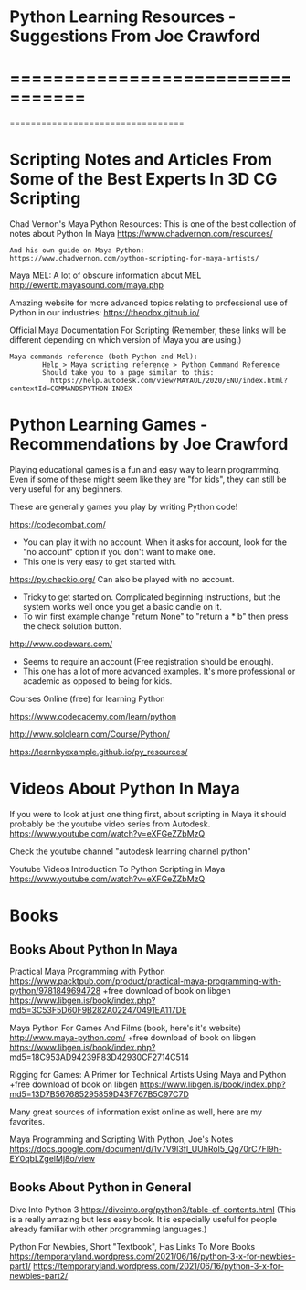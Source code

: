 Python Learning Resources - Suggestions From Joe Crawford
================================================================

=================================
=================================
=================================


Scripting Notes and Articles From Some of the Best Experts In 3D CG Scripting
=====================================================================
Chad Vernon's Maya Python Resources:
    This is one of the best collection of notes about Python In Maya
    https://www.chadvernon.com/resources/

    And his own guide on Maya Python:
    https://www.chadvernon.com/python-scripting-for-maya-artists/


Maya MEL:
    A lot of obscure information about MEL
    http://ewertb.mayasound.com/maya.php



Amazing website for more advanced topics relating to professional use of Python in our industries:
https://theodox.github.io/


Official Maya Documentation For Scripting
(Remember, these links will be different depending on which version of Maya you are using.)

    Maya commands reference (both Python and Mel):
            Help > Maya scripting reference > Python Command Reference
            Should take you to a page similar to this:
              https://help.autodesk.com/view/MAYAUL/2020/ENU/index.html?contextId=COMMANDSPYTHON-INDEX




Python Learning Games - Recommendations by Joe Crawford
==============================================================

Playing educational games is a fun and easy way to learn programming.
Even if some of these might seem like they are "for kids", they can still be very useful for any beginners. 

These are generally games you play by writing Python code!

https://codecombat.com/
  - You can play it with no account. When it asks for account, look for the "no account" option if you don't want to make one.
  - This one is very easy to get started with. 

https://py.checkio.org/   Can also be played with no account.
  - Tricky to get started on.  Complicated beginning instructions, but the system works well once you get a basic candle on it.
  - To win first example change "return None"  to "return a * b"  then press the check solution button.

http://www.codewars.com/
  - Seems to require an account (Free registration should be enough).
  - This one has a lot of more advanced examples. It's more professional or academic as opposed to being for kids.


Courses Online (free) for learning Python

https://www.codecademy.com/learn/python

http://www.sololearn.com/Course/Python/

https://learnbyexample.github.io/py_resources/






Videos About Python In Maya
===================================

If you were to look at just one thing first, about scripting in Maya
it should probably be the youtube video series from Autodesk.
https://www.youtube.com/watch?v=eXFGeZZbMzQ


Check the youtube channel
"autodesk learning channel python"


Youtube Videos
Introduction To Python Scripting in Maya
https://www.youtube.com/watch?v=eXFGeZZbMzQ






Books
======================




Books About Python In Maya
---------------------------------

Practical Maya Programming with Python
https://www.packtpub.com/product/practical-maya-programming-with-python/9781849694728
+free download of book on libgen https://www.libgen.is/book/index.php?md5=3C53F5D60F9B282A022470491EA117DE

Maya Python For Games And Films  (book, here's it's website)
http://www.maya-python.com/
+free download of book on libgen  https://www.libgen.is/book/index.php?md5=18C953AD94239F83D42930CF2714C514

Rigging for Games: A Primer for Technical Artists Using Maya and Python
+free download of book on libgen  https://www.libgen.is/book/index.php?md5=13D7B567685295859D43F767B5C97C7D


Many great sources of information exist online as well, here are my favorites.

Maya Programming and Scripting With Python, Joe's Notes
https://docs.google.com/document/d/1v7V9l3fl_UUhRol5_Qg70rC7FI9h-EY0qbLZgelMj8o/view





Books About Python in General
-------------------------------

Dive Into Python 3
https://diveinto.org/python3/table-of-contents.html
(This is a really amazing but less easy book.
It is especially useful for people already familiar with other programming languages.)


Python For Newbies,  Short "Textbook", Has Links To More Books
https://temporaryland.wordpress.com/2021/06/16/python-3-x-for-newbies-part1/
https://temporaryland.wordpress.com/2021/06/16/python-3-x-for-newbies-part2/







